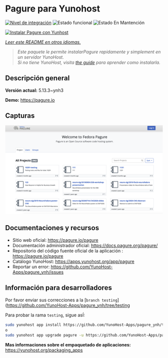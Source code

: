 <!--
Este archivo README esta generado automaticamente<https://github.com/YunoHost/apps/tree/master/tools/readme_generator>
No se debe editar a mano.
-->

# Pagure para Yunohost

[![Nivel de integración](https://dash.yunohost.org/integration/pagure.svg)](https://dash.yunohost.org/appci/app/pagure) ![Estado funcional](https://ci-apps.yunohost.org/ci/badges/pagure.status.svg) ![Estado En Mantención](https://ci-apps.yunohost.org/ci/badges/pagure.maintain.svg)

[![Instalar Pagure con Yunhost](https://install-app.yunohost.org/install-with-yunohost.svg)](https://install-app.yunohost.org/?app=pagure)

*[Leer este README en otros idiomas.](./ALL_README.md)*

> *Este paquete le permite instalarPagure rapidamente y simplement en un servidor YunoHost.*  
> *Si no tiene YunoHost, visita [the guide](https://yunohost.org/install) para aprender como instalarla.*

## Descripción general



**Versión actual:** 5.13.3~ynh3

**Demo:** <https://pagure.io>

## Capturas

![Captura de Pagure](./doc/screenshots/screenshot.png)

## Documentaciones y recursos

- Sitio web oficial: <https://pagure.io/pagure>
- Documentación administrador oficial: <https://docs.pagure.org/pagure/>
- Repositorio del código fuente oficial de la aplicación : <https://pagure.io/pagure>
- Catálogo YunoHost: <https://apps.yunohost.org/app/pagure>
- Reportar un error: <https://github.com/YunoHost-Apps/pagure_ynh/issues>

## Información para desarrolladores

Por favor enviar sus correcciones a la [`branch testing`](https://github.com/YunoHost-Apps/pagure_ynh/tree/testing

Para probar la rama `testing`, sigue asÍ:

```bash
sudo yunohost app install https://github.com/YunoHost-Apps/pagure_ynh/tree/testing --debug
o
sudo yunohost app upgrade pagure -u https://github.com/YunoHost-Apps/pagure_ynh/tree/testing --debug
```

**Mas informaciones sobre el empaquetado de aplicaciones:** <https://yunohost.org/packaging_apps>
